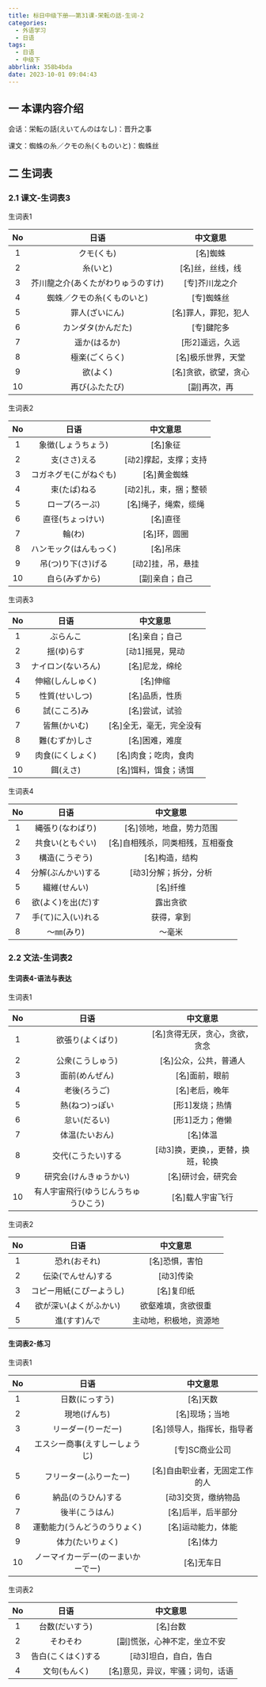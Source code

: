 ```yaml
---
title: 标日中级下册——第31课-栄転の話-生词-2
categories:
  - 外语学习
  - 日语
tags:
  - 日语
  - 中级下
abbrlink: 358b4bda
date: 2023-10-01 09:04:43
---
```

## 一 本课内容介绍

会话：栄転の話(えいてんのはなし)：晋升之事

课文：蜘蛛の糸／クモの糸(くものいと)：蜘蛛丝

<!--more-->

## 二 生词表

### 2.1 课文-生词表3

生词表1

|  No  |                日语                |       中文意思       |
| :--: | :--------------------------------: | :------------------: |
|  1   |             クモ(くも)             |       [名]蜘蛛       |
|  2   |              糸(いと)              |   [名]丝，丝线，线   |
|  3   | 芥川龍之介(あくたがわりゅうのすけ) |    [专]芥川龙之介    |
|  4   |     蜘蛛／クモの糸(くものいと)     |      [专]蜘蛛丝      |
|  5   |           罪人(ざいにん)           | [名]罪人，罪犯，犯人 |
|  6   |         カンダタ(かんだた)         |      [专]鍵陀多      |
|  7   |            遥か(はるか)            |   [形2]遥远，久远    |
|  8   |           極楽(ごくらく)           |  [名]极乐世界，天堂  |
|  9   |              欲(よく)              | [名]贪欲，欲望，贪心 |
|  10  |           再び(ふたたび)           |     [副]再次，再     |

生词表2

|  No  |          日语          |       中文意思        |
| :--: | :--------------------: | :-------------------: |
|  1   |   象徴(しょうちょう)   |       [名]象征        |
|  2   |      支(ささ)える      | [动2]撑起，支撑；支持 |
|  3   | コガネグモ(こがねぐも) |     [名]黄金蜘蛛      |
|  4   |      束(たば)ねる      | [动2]扎，束，捆；整顿 |
|  5   |     ロープ(ろーぷ)     | [名]绳子，绳索，缆绳  |
|  6   |    直径(ちょっけい)    |       [名]直径        |
|  7   |         輪(わ)         |     [名]环，圆圈      |
|  8   | ハンモック(はんもっく) |       [名]吊床        |
|  9   |   吊(つ)り下(さ)げる   |   [动2]挂，吊，悬挂   |
|  10  |     自ら(みずから)     |    [副]亲自；自己     |

生词表3

|  No  |        日语        |         中文意思         |
| :--: | :----------------: | :----------------------: |
|  1   |      ぶらんこ      |      [名]亲自；自己      |
|  2   |     揺(ゆ)らす     |     [动1]摇晃，晃动      |
|  3   | ナイロン(ないろん) |      [名]尼龙，绵纶      |
|  4   |  伸縮(しんしゅく)  |         [名]伸缩         |
|  5   |   性質(せいしつ)   |      [名]品质，性质      |
|  6   |    試(こころ)み    |      [名]尝试，试验      |
|  7   |    皆無(かいむ)    | [名]全无，毫无，完全没有 |
|  8   |   難(むずか)しさ   |      [名]困难，难度      |
|  9   |  肉食(にくしょく)  |   [名]肉食；吃肉，食肉   |
|  10  |      餌(えさ)      |   [名]饵料，饵食；诱饵   |

生词表4

|  No  |        日语        |             中文意思             |
| :--: | :----------------: | :------------------------------: |
|  1   |  縄張り(なわばり)  |     [名]领地，地盘，势力范围     |
|  2   |  共食い(ともぐい)  | [名]自相残杀，同类相残，互相蚕食 |
|  3   |   構造(こうぞう)   |          [名]构造，结构          |
|  4   | 分解(ぶんかい)する |      [动3]分解；拆分，分析       |
|  5   |    繊維(せんい)    |             [名]纤维             |
|  6   | 欲(よく)を出(だ)す |             露出贪欲             |
|  7   | 手(て)に入(い)れる |            获得，拿到            |
|  8   |     ～㎜(みり)     |              ～毫米              |

### 2.2 文法-生词表2

#### 生词表4-语法与表达

生词表1

|  No  |                 日语                 |             中文意思              |
| :--: | :----------------------------------: | :-------------------------------: |
|  1   |           欲張り(よくばり)           |  [名]贪得无厌，贪心，贪欲，贪念   |
|  2   |           公衆(こうしゅう)           |      [名]公众，公共，普通人       |
|  3   |            面前(めんぜん)            |          [名]面前，眼前           |
|  4   |             老後(ろうご)             |          [名]老后，晚年           |
|  5   |            熱(ねつ)っぽい            |          [形1]发烧；热情          |
|  6   |             怠い(だるい)             |          [形1]乏力；倦懒          |
|  7   |            体温(たいおん)            |             [名]体温              |
|  8   |          交代(こうたい)する          | [动3]换，更换，，更替，换班，轮换 |
|  9   |        研究会(けんきゅうかい)        |        [名]研讨会，研究会         |
|  10  | 有人宇宙飛行(ゆうじんうちゅうひこう) |         [名]载人宇宙飞行          |

生词表2

|  No  |           日语           |        中文意思        |
| :--: | :----------------------: | :--------------------: |
|  1   |       恐れ(おそれ)       |     [名]恐惧，害怕     |
|  2   |    伝染(でんせん)する    |       [动3]传染        |
|  3   | コピー用紙(こぴーようし) |       [名]复印纸       |
|  4   |  欲が深い(よくがふかい)  |   欲壑难填，贪欲很重   |
|  5   |       進(すす)んで       | 主动地，积极地，资源地 |

#### 生词表2-练习

生词表1


|  No  |                日语                |            中文意思            |
| :--: | :--------------------------------: | :----------------------------: |
|  1   |           日数(にっすう)           |            [名]天数            |
|  2   |            現地(げんち)            |         [名]现场；当地         |
|  3   |         リーダー(りーだー)         |   [名]领导人，指挥长，指导者   |
|  4   |   エスシー商事(えすしーしょうじ)   |         [专]SC商业公司         |
|  5   |       フリーター(ふりーたー)       | [名]自由职业者，无固定工作的人 |
|  6   |         納品(のうひん)する         |      [动3]交货，缴纳物品       |
|  7   |           後半(こうはん)           |       [名]后半，后半部分       |
|  8   |    運動能力(うんどうのうりょく)    |       [名]运动能力，体能       |
|  9   |          体力(たいりょく)          |            [名]体力            |
|  10  | ノーマイカーデー(のーまいかーでー) |           [名]无车日           |

生词表2

|  No  |        日语        |             中文意思             |
| :--: | :----------------: | :------------------------------: |
|  1   |   台数(だいすう)   |             [名]台数             |
|  2   |      そわそわ      |   [副]慌张，心神不定，坐立不安   |
|  3   | 告白(こくはく)する |      [动3]坦白，自白，告白       |
|  4   |    文句(もんく)    | [名]意见，异议，牢骚；词句，话语 |

